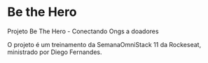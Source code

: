 # Be the Hero
Projeto Be The Hero - Conectando Ongs a doadores

O projeto é um treinamento da SemanaOmniStack 11 da Rockeseat, ministrado por Diego Fernandes.
